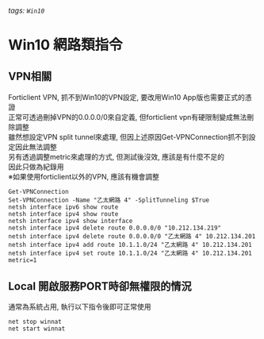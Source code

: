 ###### tags: `Win10`
# Win10 網路類指令

## VPN相關

Forticlient VPN, 抓不到Win10的VPN設定, 要改用Win10 App版也需要正式的憑證  
正常可透過刪掉VPN的0.0.0.0/0來自定義, 但forticlient vpn有硬限制變成無法刪除調整  
雖然想設定VPN split tunnel來處理, 但因上述原因Get-VPNConnection抓不到設定因此無法調整  
另有透過調整metric來處理的方式, 但測試後沒效, 應該是有什麼不足的  
因此只做為紀錄用  
※如果使用forticlient以外的VPN, 應該有機會調整  

```
Get-VPNConnection
Set-VPNConnection -Name "乙太網路 4" -SplitTunneling $True
netsh interface ipv6 show route
netsh interface ipv4 show route
netsh interface ipv4 show interface
netsh interface ipv4 delete route 0.0.0.0/0 "10.212.134.219"
netsh interface ipv4 delete route 0.0.0.0/0 "乙太網路 4" 10.212.134.201
netsh interface ipv4 add route 10.1.1.0/24 "乙太網路 4" 10.212.134.201
netsh interface ipv4 set route 10.1.1.0/24 "乙太網路 4" 10.212.134.201 metric=1
```

## Local 開啟服務PORT時卻無權限的情況

通常為系統占用, 執行以下指令後即可正常使用

```
net stop winnat
net start winnat
```